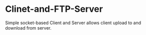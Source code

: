 # Clinet-and-FTP-Server
Simple socket-based Client and Server allows client upload to and download from server. 
